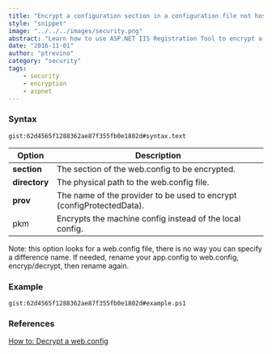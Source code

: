 ```yaml
---
title: "Encrypt a configuration section in a configuration file not hosted in IIS"
style: "snippet"
image: "../../../images/security.png"
abstract: "Learn how to use ASP.NET IIS Registration Tool to encrypt a configuration section in a configuration file not hosted in IIS."
date: "2016-11-01"
author: "ptrevino"
category: "security"
tags:
    - security
    - encryption
    - aspnet
---
```


<!-- start:abstract -->

### Syntax

`gist:62d4565f1288362ae87f355fb0e1802d#syntax.text`

| Option              | Description                                                           |
| ------------------- | --------------------------------------------------------------------- |
| **section**         | The section of the web.config to be encrypted.                        |
| **directory**       | The physical path to the web.config file.                             |
| **prov <provider>** | The name of the provider to be used to encrypt (configProtectedData). |
| pkm                 | Encrypts the machine config instead of the local config.              |

Note: this option looks for a web.config file, there is no way you can specify a difference name. If needed, rename your app.config to web.config, encryp/decrypt, then rename again.  

<!-- end:abstract -->

### Example

`gist:62d4565f1288362ae87f355fb0e1802d#example.ps1`

### References
[How to: Decrypt a web.config](https://msdn.microsoft.com/en-us/library/bb986792.aspx)
